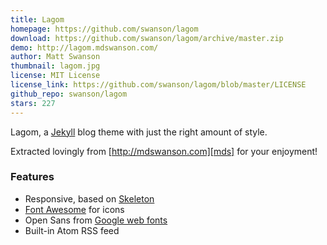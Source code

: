 ```yaml
---
title: Lagom
homepage: https://github.com/swanson/lagom
download: https://github.com/swanson/lagom/archive/master.zip
demo: http://lagom.mdswanson.com/
author: Matt Swanson
thumbnail: lagom.jpg
license: MIT License
license_link: https://github.com/swanson/lagom/blob/master/LICENSE
github_repo: swanson/lagom
stars: 227
---
```


Lagom, a [Jekyll][j] blog theme with just the right amount of style.

Extracted lovingly from [http://mdswanson.com][mds] for your enjoyment!

### Features

* Responsive, based on [Skeleton][skeleton]
* [Font Awesome][font-awesome] for icons
* Open Sans from [Google web fonts][gfonts]
* Built-in Atom RSS feed


[j]: http://jekyllrb.com/
[mds]: http://mdswanson.com
[skeleton]: http://www.getskeleton.com/
[font-awesome]: http://fortawesome.github.io/Font-Awesome/
[gfonts]: http://www.google.com/fonts/specimen/Open+Sans
